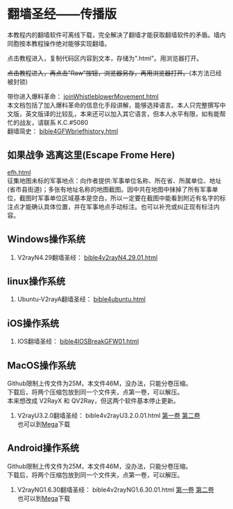 # 翻墙圣经——传播版  
本教程内的翻墙软件可离线下载，完全解决了翻墙才能获取翻墙软件的矛盾。墙内同胞按本教程操作绝对能够实现翻墙。  

点击教程进入，复制代码区内容到文本，存储为".html"。用浏览器打开。  

~~点击教程进入，再点击"Raw"按钮，浏览器另存，再用浏览器打开。~~(本方法已经被封锁)  

带你进入爆料革命：  [joinWhistleblowerMovement.html](bible/joinWhistleblowerMovement.html)  
本文档包括了加入爆料革命的信息化手段讲解，能够选择语言。本人只完整撰写中文版，英文版译的比较乱，本来还可以加入其它语言，但本人水平有限，如有能帮忙的战友，请联系 K.C.#5080  
翻墙简史：  [bible4GFWbriefhistory.html](bible/bible4GFWbriefhistory.html)  

## 如果战争 逃离这里(Escape Frome Here)  
[efh.html](bible/efh.html)  
征集地图未标的军事地点：向作者提供:军事单位名称、所在省、所属单位、地址(省市县街道)；多张有地址名称的地图截图。因中共在地图中抹掉了所有军事单位，截图时军事单位区域基本是空白，所以一定要在截图中能看到附近有名字的标注点才能确认具体位置，并在军事地点手动标注。也可以补充或纠正现有标注内容。  

## Windows操作系统  
1. V2rayN4.29翻墙圣经：  [bible4v2rayN4.29.01.html](bible/bible4v2rayN4.29.01.html)  
## linux操作系统  
1. Ubuntu-V2rayA翻墙圣经：  [bible4ubuntu.html](bible/bible4ubuntu.html)  
## iOS操作系统  
1. IOS翻墙圣经：  [bible4IOSBreakGFW01.html](bible/bible4IOSBreakGFW01.html)  
## MacOS操作系统  
Github限制上传文件为25M，本文件46M，没办法，只能分卷压缩。  
下载后，将两个压缩包放到同一个文件夹，点第一卷，可以解压。  
本来想改成 V2RayX 和 QV2Ray，但这两个软件基本停止更新。  
1. V2rayU3.2.0翻墙圣经：  bible4v2rayU3.2.0.01.html  [第一卷](bible/bible4v2rayU3.2.0.01.7z.001)  [第二卷](bible/bible4v2rayU3.2.0.01.7z.002)  
也可以到[Mega](https://mega.nz/file/PVRQGZgA#5AZ3bXutCDnMmQW41wbC8iq0pbsq79CX0YyADoYf6zc)下载
## Android操作系统  
Github限制上传文件为25M，本文件46M，没办法，只能分卷压缩。  
下载后，将两个压缩包放到同一个文件夹，点第一卷，可以解压。  
1. V2rayNG1.6.30翻墙圣经：  bible4v2rayNG1.6.30.01.html  [第一卷](bible/bible4v2rayNG1.6.30.01.7z.001)  [第二卷](bible/bible4v2rayNG1.6.30.01.7z.002)  
也可以到[Mega](https://mega.nz/file/jEx0GCRR#3jUGgl2JN67Ovgdllmp-Ljx5C9sga4kiY_sexUF_8xE)下载
